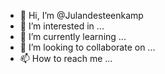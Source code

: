 - 👋 Hi, I’m @Julandesteenkamp
- 👀 I’m interested in ...
- 🌱 I’m currently learning ...
- 💞️ I’m looking to collaborate on ...
- 📫 How to reach me ...

<!---
Julandesteenkamp/Julandesteenkamp is a ✨ special ✨ repository because its `README.md` (this file) appears on your GitHub profile.
You can click the Preview link to take a look at your changes.
--->
